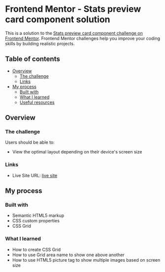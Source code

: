 # Frontend Mentor - Stats preview card component solution

This is a solution to the [Stats preview card component challenge on Frontend Mentor](https://www.frontendmentor.io/challenges/stats-preview-card-component-8JqbgoU62). Frontend Mentor challenges help you improve your coding skills by building realistic projects.

## Table of contents

- [Overview](#overview)
  - [The challenge](#the-challenge)
  - [Links](#links)
- [My process](#my-process)
  - [Built with](#built-with)
  - [What I learned](#what-i-learned)
  - [Useful resources](#useful-resources)

## Overview

### The challenge

Users should be able to:

- View the optimal layout depending on their device's screen size

### Links

- Live Site URL: [live site](https://spiteful-temper.surge.sh/)

## My process

### Built with

- Semantic HTML5 markup
- CSS custom properties
- CSS Grid

### What I learned

- How to create CSS Grid
- How to use Grid area name to show one above another
- How to use HTML5 picture tag to show multiple images based on screen size
